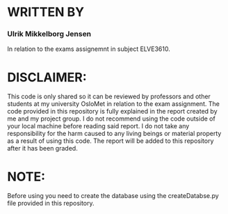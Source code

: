 
# WRITTEN BY 
### Ulrik Mikkelborg Jensen 
In relation to the exams assignemnt in subject ELVE3610.

# DISCLAIMER: 
This code is only shared so it can be reviewed by professors 
and other students at my university OsloMet in relation to the exam assignment.
The code provided in this repository is fully explained
in the report created by me and my project group. I do not
recommend using the code outside of your local machine before
reading said report. I do not take any responsibility for the harm caused
to any living beings or material property as a result of using this code.
The report will be added to this repository after it has been graded.

# NOTE: 
Before using you need to create the database using 
the createDatabse.py file provided in this repository.
